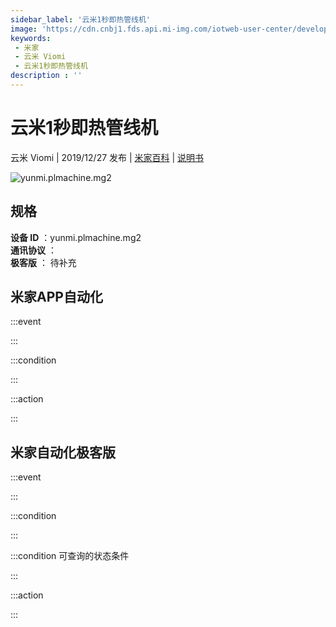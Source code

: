 ```yaml
---
sidebar_label: '云米1秒即热管线机'
image: 'https://cdn.cnbj1.fds.api.mi-img.com/iotweb-user-center/developer_16790691062548erridFu.png?GalaxyAccessKeyId=AKVGLQWBOVIRQ3XLEW&Expires=9223372036854775807&Signature=6d3ZlGVL53hJI9+IJefFBZjeUVw='
keywords: 
 - 米家
 - 云米 Viomi
 - 云米1秒即热管线机
description : ''
---
```

# 云米1秒即热管线机

云米 Viomi | 2019/12/27 发布 | [米家百科](https://home.mi.com/webapp/content/baike/product/index.html?model=yunmi.plmachine.mg2) | [说明书](https://home.mi.com/views/introduction.html?model=yunmi.plmachine.mg2&region=cn)

![yunmi.plmachine.mg2](https://cdn.cnbj1.fds.api.mi-img.com/iotweb-user-center/developer_16790691062548erridFu.png?GalaxyAccessKeyId=AKVGLQWBOVIRQ3XLEW&Expires=9223372036854775807&Signature=6d3ZlGVL53hJI9+IJefFBZjeUVw=)

## 规格  
> 
**设备 ID** ：yunmi.plmachine.mg2  
**通讯协议** ：  
**极客版**  ： 待补充 


## 米家APP自动化  

:::event  

:::

:::condition  

:::

:::action   

:::

## 米家自动化极客版  

:::event  

:::

:::condition  

:::

:::condition 可查询的状态条件  

:::

:::action  

:::

        

